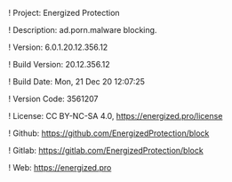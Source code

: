 ! Project: Energized Protection

! Description: ad.porn.malware blocking.

! Version: 6.0.1.20.12.356.12

! Build Version: 20.12.356.12

! Build Date: Mon, 21 Dec 20 12:07:25

! Version Code: 3561207

! License: CC BY-NC-SA 4.0, https://energized.pro/license

! Github: https://github.com/EnergizedProtection/block

! Gitlab: https://gitlab.com/EnergizedProtection/block


! Web: https://energized.pro
